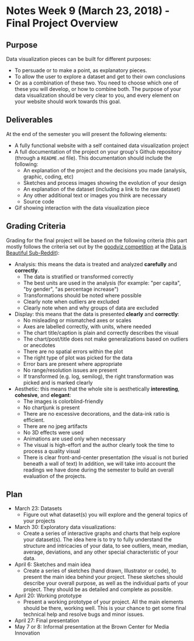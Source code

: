# Notes Week 9 (March 23, 2018) - Final Project Overview

## Purpose
Data visualization pieces can be built for different purposes:
* To persuade or to make a point, as explanatory pieces.
* To allow the user to explore a dataset and get to their own conclusions
* Or as a combination of these two.
You need to choose which one of these you will develop, or how to combine both. The purpose of your data visualization should be very clear to you, and every element on your website should work towards this goal.

## Deliverables
At the end of the semester you will present the following elements:
* A fully functional website with a self contained data visualization project
* A full documentation of the project on your group's Github repository (through a `README.md` file). This documentation should include the following:
  * An explanation of the project and the decisions you made (analysis, graphic, coding, etc)
  * Sketches and process images showing the evolution of your design
  * An explanation of the dataset (including a link to the raw dataset)
  * Any other additional text or images you think are necessary
  * Source code
* Gif showing interaction with the data visualization piece

## Grading Criteria
Grading for the final project will be based on the following criteria (this part mostly follows the criteria set out by the [goodviz competition](https://www.reddit.com/r/dataisbeautiful/wiki/competition/goodviz) at the [Data is Beautiful Sub-Reddit](https://www.reddit.com/r/dataisbeautiful/)):
* Analysis: this means the data is treated and analyzed **carefully** and **correctly**.
  * The data is stratified or transformed correctly
  * The best units are used in the analysis (for example: "per capita", "by gender", "as percentage increase")
  * Transformations should be noted where possible
  * Clearly note when outliers are excluded
  * Clearly note when and why groups of data are excluded
* Display: this means that the data is presented **clearly** and **correctly**:
  * No misleading or mismatched axes or scales
  * Axes are labelled correctly, with units, where needed
  * The chart title/caption is plain and correctly describes the visual
  * The chart/post/title does not make generalizations based on outliers or anecdotes
  * There are no spatial errors within the plot
  * The right type of plot was picked for the data
  * Error bars are present where appropriate
  * No range/resolution issues are present
  * If transformed (e.g. log, semilog), the right transformation was picked and is marked clearly
* Aesthetic: this means that the whole site is aesthetically **interesting**, **cohesive**, and **elegant**:
  * The images is colorblind-friendly
  * No chartjunk is present
  * There are no excessive decorations, and the data-ink ratio is efficient.
  * There are no jpeg artifacts
  * No 3D effects were used
  * Animations are used only when necessary
  * The visual is high-effort and the author clearly took the time to process a quality visual
  * There is clear front-and-center presentation (the visual is not buried beneath a wall of text)
In addition, we will take into account the readings we have done during the semester to build an overall evaluation of the projects.

## Plan
* March 23: Datasets
  * Figure out what dataset(s) you will explore and the general topics of your projects
* March 30: Exploratory data visualizations:
  * Create a series of interactive graphs and charts that help explore your dataset(s). The idea here is to try to fully understand the structure and intricacies of your data, to see outliers, mean, median, average, deviations, and any other special characteristic of your data.
* April 6: Sketches and main idea
  * Create a series of sketches (hand drawn, Illustrator or code), to present the main idea behind your project. These sketches should describe your overall purpose, as well as the individual parts of your project. They should be as detailed and complete as possible.
* April 20: Working prototype
  * Present a working prototype of your project. All the main elements should be there, working well. This is your chance to get some final technical help and resolve bugs and minor issues.
* April 27: Final presentation
* May 7 or 8: Informal presentation at the Brown Center for Media Innovation
